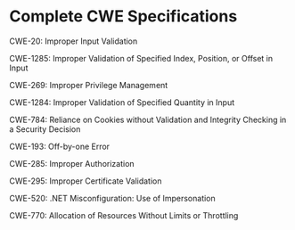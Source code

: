 

# Complete CWE Specifications

CWE-20: Improper Input Validation

CWE-1285: Improper Validation of Specified Index, Position, or Offset in Input

CWE-269: Improper Privilege Management

CWE-1284: Improper Validation of Specified Quantity in Input

CWE-784: Reliance on Cookies without Validation and Integrity Checking in a Security Decision

CWE-193: Off-by-one Error

CWE-285: Improper Authorization

CWE-295: Improper Certificate Validation

CWE-520: .NET Misconfiguration: Use of Impersonation

CWE-770: Allocation of Resources Without Limits or Throttling